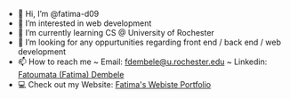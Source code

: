 - 👋 Hi, I’m @fatima-d09
- 👀 I’m interested in web development
- 🌱 I’m currently learning CS @ University of Rochester
- 💞️ I’m looking for any oppurtunities regarding front end / back end / web development 
- 📫 How to reach me ~ Email: fdembele@u.rochester.edu ~ Linkedin: [Fatoumata (Fatima) Dembele](https://www.linkedin.com/in/fatoumata-dembele-2a0270180/)
- 💻 Check out my Website: [Fatima's Webiste Portfolio](https://fatima-dembele.w3spaces.com)

<!---
fatima-d09/fatima-d09 is a ✨ special ✨ repository because its `README.md` (this file) appears on your GitHub profile.
You can click the Preview link to take a look at your changes.
--->
